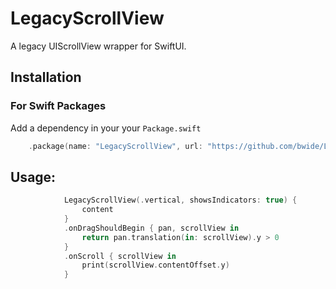 # LegacyScrollView

A legacy UIScrollView wrapper for SwiftUI.

## Installation

### For Swift Packages

Add a dependency in your your `Package.swift`

```swift
    .package(name: "LegacyScrollView", url: "https://github.com/bwide/LegacyScrollView", from: "0.1.0")
```


## Usage:

```swift
            LegacyScrollView(.vertical, showsIndicators: true) {
                content
            }
            .onDragShouldBegin { pan, scrollView in
                return pan.translation(in: scrollView).y > 0
            }
            .onScroll { scrollView in
                print(scrollView.contentOffset.y)
            }
```
